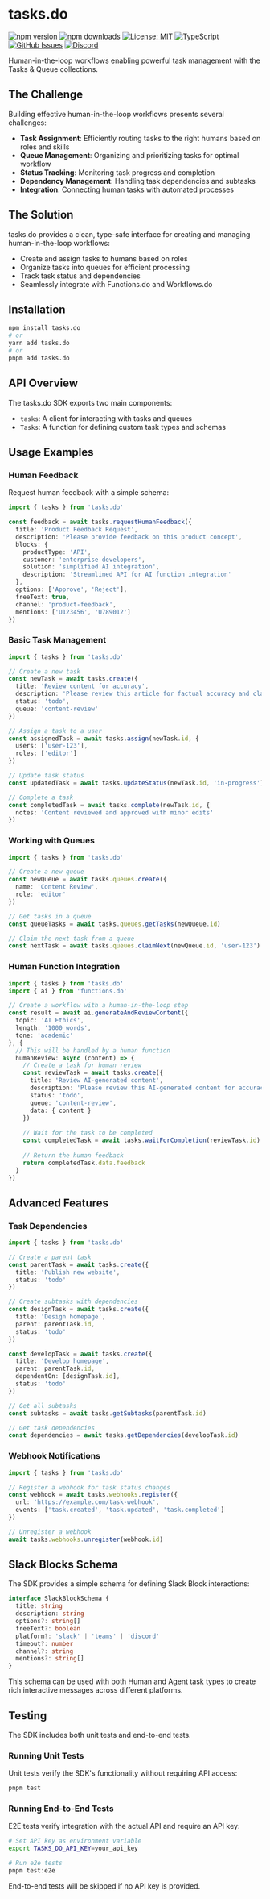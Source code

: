# tasks.do

[![npm version](https://img.shields.io/npm/v/tasks.do.svg)](https://www.npmjs.com/package/tasks.do)
[![npm downloads](https://img.shields.io/npm/dm/tasks.do.svg)](https://www.npmjs.com/package/tasks.do)
[![License: MIT](https://img.shields.io/badge/License-MIT-blue.svg)](https://opensource.org/licenses/MIT)
[![TypeScript](https://img.shields.io/badge/TypeScript-4.9.5-blue.svg)](https://www.typescriptlang.org/)
[![GitHub Issues](https://img.shields.io/github/issues/drivly/ai.svg)](https://github.com/drivly/ai/issues)
[![Discord](https://img.shields.io/badge/Discord-Join%20Chat-7289da?logo=discord&logoColor=white)](https://discord.gg/tafnNeUQdm)

Human-in-the-loop workflows enabling powerful task management with the Tasks & Queue collections.

## The Challenge

Building effective human-in-the-loop workflows presents several challenges:

- **Task Assignment**: Efficiently routing tasks to the right humans based on roles and skills
- **Queue Management**: Organizing and prioritizing tasks for optimal workflow
- **Status Tracking**: Monitoring task progress and completion
- **Dependency Management**: Handling task dependencies and subtasks
- **Integration**: Connecting human tasks with automated processes

## The Solution

tasks.do provides a clean, type-safe interface for creating and managing human-in-the-loop workflows:

- Create and assign tasks to humans based on roles
- Organize tasks into queues for efficient processing
- Track task status and dependencies
- Seamlessly integrate with Functions.do and Workflows.do

## Installation

```bash
npm install tasks.do
# or
yarn add tasks.do
# or
pnpm add tasks.do
```

## API Overview

The tasks.do SDK exports two main components:

- `tasks`: A client for interacting with tasks and queues
- `Tasks`: A function for defining custom task types and schemas

## Usage Examples

### Human Feedback

Request human feedback with a simple schema:

```typescript
import { tasks } from 'tasks.do'

const feedback = await tasks.requestHumanFeedback({
  title: 'Product Feedback Request',
  description: 'Please provide feedback on this product concept',
  blocks: {
    productType: 'API',
    customer: 'enterprise developers',
    solution: 'simplified AI integration',
    description: 'Streamlined API for AI function integration'
  },
  options: ['Approve', 'Reject'],
  freeText: true,
  channel: 'product-feedback',
  mentions: ['U123456', 'U789012']
})
```

### Basic Task Management

```typescript
import { tasks } from 'tasks.do'

// Create a new task
const newTask = await tasks.create({
  title: 'Review content for accuracy',
  description: 'Please review this article for factual accuracy and clarity',
  status: 'todo',
  queue: 'content-review'
})

// Assign a task to a user
const assignedTask = await tasks.assign(newTask.id, {
  users: ['user-123'],
  roles: ['editor']
})

// Update task status
const updatedTask = await tasks.updateStatus(newTask.id, 'in-progress')

// Complete a task
const completedTask = await tasks.complete(newTask.id, {
  notes: 'Content reviewed and approved with minor edits'
})
```

### Working with Queues

```typescript
import { tasks } from 'tasks.do'

// Create a new queue
const newQueue = await tasks.queues.create({
  name: 'Content Review',
  role: 'editor'
})

// Get tasks in a queue
const queueTasks = await tasks.queues.getTasks(newQueue.id)

// Claim the next task from a queue
const nextTask = await tasks.queues.claimNext(newQueue.id, 'user-123')
```

### Human Function Integration

```typescript
import { tasks } from 'tasks.do'
import { ai } from 'functions.do'

// Create a workflow with a human-in-the-loop step
const result = await ai.generateAndReviewContent({
  topic: 'AI Ethics',
  length: '1000 words',
  tone: 'academic'
}, {
  // This will be handled by a human function
  humanReview: async (content) => {
    // Create a task for human review
    const reviewTask = await tasks.create({
      title: 'Review AI-generated content',
      description: 'Please review this AI-generated content for accuracy and quality',
      status: 'todo',
      queue: 'content-review',
      data: { content }
    })
    
    // Wait for the task to be completed
    const completedTask = await tasks.waitForCompletion(reviewTask.id)
    
    // Return the human feedback
    return completedTask.data.feedback
  }
})
```

## Advanced Features

### Task Dependencies

```typescript
import { tasks } from 'tasks.do'

// Create a parent task
const parentTask = await tasks.create({
  title: 'Publish new website',
  status: 'todo'
})

// Create subtasks with dependencies
const designTask = await tasks.create({
  title: 'Design homepage',
  parent: parentTask.id,
  status: 'todo'
})

const developTask = await tasks.create({
  title: 'Develop homepage',
  parent: parentTask.id,
  dependentOn: [designTask.id],
  status: 'todo'
})

// Get all subtasks
const subtasks = await tasks.getSubtasks(parentTask.id)

// Get task dependencies
const dependencies = await tasks.getDependencies(developTask.id)
```

### Webhook Notifications

```typescript
import { tasks } from 'tasks.do'

// Register a webhook for task status changes
const webhook = await tasks.webhooks.register({
  url: 'https://example.com/task-webhook',
  events: ['task.created', 'task.updated', 'task.completed']
})

// Unregister a webhook
await tasks.webhooks.unregister(webhook.id)
```

## Slack Blocks Schema

The SDK provides a simple schema for defining Slack Block interactions:

```typescript
interface SlackBlockSchema {
  title: string
  description: string
  options?: string[]
  freeText?: boolean
  platform?: 'slack' | 'teams' | 'discord'
  timeout?: number
  channel?: string
  mentions?: string[]
}
```

This schema can be used with both Human and Agent task types to create rich interactive messages across different platforms.

## Testing

The SDK includes both unit tests and end-to-end tests.

### Running Unit Tests

Unit tests verify the SDK's functionality without requiring API access:

```bash
pnpm test
```

### Running End-to-End Tests

E2E tests verify integration with the actual API and require an API key:

```bash
# Set API key as environment variable
export TASKS_DO_API_KEY=your_api_key

# Run e2e tests
pnpm test:e2e
```

End-to-end tests will be skipped if no API key is provided.
